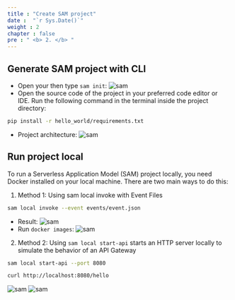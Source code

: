 ```yaml
---
title : "Create SAM project"
date :  "`r Sys.Date()`" 
weight : 2 
chapter : false
pre : " <b> 2. </b> "
---
```


## Generate SAM project with CLI

- Open your then type `sam init`:
![sam](/images/2/sam-init.png)
- Open the source code of the project in your preferred code editor or IDE. Run the following command in the terminal inside the project directory:

```bash
pip install -r hello_world/requirements.txt
```

- Project architecture:
![sam](/images/2/sam-structure.png)

## Run project local

To run a Serverless Application Model (SAM) project locally, you need Docker installed on your local machine. There are two main ways to do this:

1. Method 1: Using sam local invoke with Event Files

```bash
sam local invoke --event events/event.json
```

- Result:
![sam](/images/2/invoke-event.png)
- Run `docker images`:
![sam](/images/2/docker-image.png)

2. Method 2: Using `sam local start-api` starts an HTTP server locally to simulate the behavior of an API Gateway

```bash
sam local start-api --port 8080

curl http://localhost:8080/hello
```

![sam](/images/2/local-htpp.png)
![sam](/images/2/curl.png)
